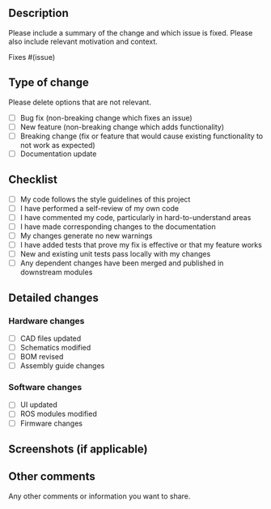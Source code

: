 ## Description

Please include a summary of the change and which issue is fixed. Please also include relevant motivation and context.

Fixes #(issue)

## Type of change

Please delete options that are not relevant.

- [ ] Bug fix (non-breaking change which fixes an issue)
- [ ] New feature (non-breaking change which adds functionality)
- [ ] Breaking change (fix or feature that would cause existing functionality to not work as expected)
- [ ] Documentation update

## Checklist

- [ ] My code follows the style guidelines of this project
- [ ] I have performed a self-review of my own code
- [ ] I have commented my code, particularly in hard-to-understand areas
- [ ] I have made corresponding changes to the documentation
- [ ] My changes generate no new warnings
- [ ] I have added tests that prove my fix is effective or that my feature works
- [ ] New and existing unit tests pass locally with my changes
- [ ] Any dependent changes have been merged and published in downstream modules

## Detailed changes

### Hardware changes
- [ ] CAD files updated
- [ ] Schematics modified
- [ ] BOM revised
- [ ] Assembly guide changes

### Software changes
- [ ] UI updated
- [ ] ROS modules modified
- [ ] Firmware changes

## Screenshots (if applicable)

## Other comments

Any other comments or information you want to share.


